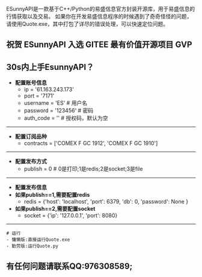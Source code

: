﻿ESunnyAPI是一款基于C++/Python的易盛信息官方封装开源库，用于易盛信息的行情获取以及交易。
如果你在开发易盛信息程序的时候遇到了奇奇怪怪的问题，请使用Quote.exe，其中打包了详尽的错误处理，可以快速定位问题。


祝贺 ESunnyAPI 入选 GITEE 最有价值开源项目 GVP
-----------------------------------------------


30s内上手EsunnyAPI？
--------------------
- **配置账号信息**
  - ip = '61.163.243.173'
  - port = '7171'
  - username = 'ES'  # 用户名
  - password = '123456'  # 密码
  - auth_code = ''  # 授权码，默认为空
--------------------
- **配置订阅品种**
  - contracts = ['COMEX F GC 1912', 'COMEX F GC 1910']
--------------------
- **配置发布方式**
  - publish = 0  # 0是打印;1是redis;2是socket;3是file
--------------------
- **配置发布信息**
- **如果publish==1,需要配置redis**
  - redis = {'host': 'localhost',
         'port': 6379,
         'db': 0,
         'password': None
         }
- **如果publish==2,需要配置socket**
  - socket = {'ip': '127.0.0.1',
          'port': 8080}

--------------------
    # 运行
    - 慵懒版:直接运行Quote.exe
    - 勤劳版:运行Quote.py
    
有任何问题请联系QQ:976308589;
--------------------